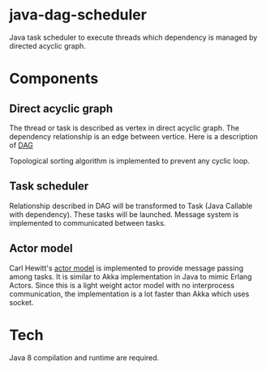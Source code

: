 # java-dag-scheduler
Java task scheduler to execute threads which dependency is managed by directed acyclic graph.

# Components
## Direct acyclic graph
The thread or task is described as vertex in direct acyclic graph. The dependency relationship is an edge between vertice. Here is a description of [DAG](https://en.wikipedia.org/wiki/Directed_acyclic_graph)

Topological sorting algorithm is implemented to prevent any cyclic loop.

## Task scheduler
Relationship described in DAG will be transformed to Task (Java Callable with dependency). These tasks will be launched. Message system is implemented to communicated between tasks.

## Actor model
Carl Hewitt's [actor model](https://en.wikipedia.org/wiki/Actor_model) is implemented to provide message passing among tasks. It is similar to Akka implementation in Java to mimic Erlang Actors. Since this is a light weight actor model with no interprocess communication, the implementation is a lot faster than Akka which uses socket.

# Tech
Java 8 compilation and runtime are required.

